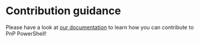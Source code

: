 # Contribution guidance

Please have a look at [our documentation](https://pnp.github.io/powershell/articles/buildingsource.html) to learn how you can contribute to PnP PowerShell!